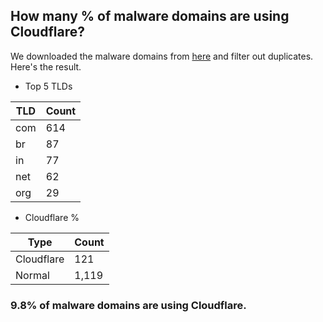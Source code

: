 ## How many % of malware domains are using Cloudflare?


We downloaded the malware domains from [here](https://urlhaus.abuse.ch) and filter out duplicates.
Here's the result.


[//]: # (start replacement)


- Top 5 TLDs

| TLD | Count |
| --- | --- |
| com | 614 |
| br | 87 |
| in | 77 |
| net | 62 |
| org | 29 |


- Cloudflare %

| Type | Count |
| --- | --- |
| Cloudflare | 121 |
| Normal | 1,119 |


### 9.8% of malware domains are using Cloudflare.